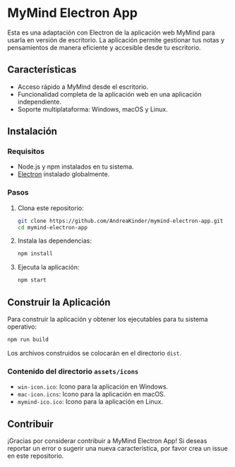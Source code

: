 # MyMind Electron App
Esta es una adaptación con Electron de la aplicación web MyMind para usarla en versión de escritorio. La aplicación permite gestionar tus notas y pensamientos de manera eficiente y accesible desde tu escritorio.

## Características
- Acceso rápido a MyMind desde el escritorio.
- Funcionalidad completa de la aplicación web en una aplicación independiente.
- Soporte multiplataforma: Windows, macOS y Linux.

## Instalación
### Requisitos


- Node.js y npm instalados en tu sistema.
- [Electron](https://www.electronjs.org/) instalado globalmente.


### Pasos
1. Clona este repositorio:
   ```bash
   git clone https://github.com/AndreaKinder/mymind-electron-app.git
   cd mymind-electron-app
   ```

2. Instala las dependencias:
   ```bash
   npm install
   ```

3. Ejecuta la aplicación:
   ```bash
   npm start
   ```

## Construir la Aplicación
Para construir la aplicación y obtener los ejecutables para tu sistema operativo:
```bash
npm run build
```
Los archivos construidos se colocarán en el directorio `dist`.

### Contenido del directorio `assets/icons`
* `win-icon.ico`: Icono para la aplicación en Windows.
* `mac-icon.icns`: Icono para la aplicación en macOS.
* `mymind-ico.ico`: Icono para la aplicación en Linux.


## Contribuir
¡Gracias por considerar contribuir a MyMind Electron App! Si deseas reportar un error o sugerir una nueva característica, por favor crea un issue en este repositorio.
   
